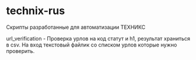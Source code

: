 # technix-rus
Скрипты разработанные для автоматизации ТЕХНИКС

url_verification - Проверка урлов на код статут и h1, результат храниться в csv. На вход текстовый файлик со списком урлов которые нужно проверить.
